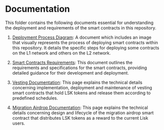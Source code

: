 # Documentation

This folder contains the following documents essential for understanding the deployment and requirements of the smart contracts in this repository.

1. [Deployment Process Diagram](./deployment-process.md): A document which includes an image that visually represents the process of deploying smart contracts within this repository. It details the specific steps for deploying some contracts on the L1 network and others on the L2 network.

2. [Smart Contracts Requirements](./contracts-requirements.md): This document outlines the requirements and specifications for the smart contracts, providing detailed guidance for their development and deployment.

3. [Vesting Documentation](./vesting.md): This page explains the technical details concerning implementation, deployment and maintenance of vesting smart contracts that hold LSK tokens and release them according to predefined schedules.

4. [Migration Airdrop Documentation](./airdrop.md): This page explains the technical details concerning design and lifecycle of the migration airdrop smart contract that distributes LSK tokens as a reward to the current Lisk users.
